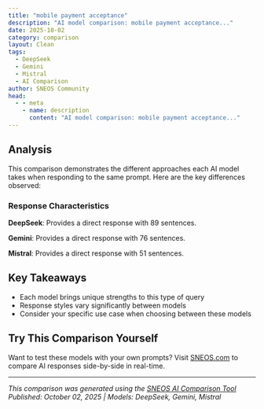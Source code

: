 ```yaml
---
title: "mobile payment acceptance"
description: "AI model comparison: mobile payment acceptance..."
date: 2025-10-02
category: comparison
layout: Clean
tags:
  - DeepSeek
  - Gemini
  - Mistral
  - AI Comparison
author: SNEOS Community
head:
  - - meta
    - name: description
      content: "AI model comparison: mobile payment acceptance..."
---
```


<ChatComparison
  title="mobile payment acceptance"
  prompt="mobile payment acceptance"
  :responses='{"DeepSeek": "Of course. Mobile payment acceptance refers to the ability of a business to receive payments from customers using their mobile devices, such as smartphones or smartwatches.\n\nThis is a two-sided concept:\n1. **For the Business (Merchant):** The systems and hardware they use to *accept* the payment.\n2. **For the Customer (Consumer):** The apps and methods they use to *make* the payment.\n\nHere\u2019s a comprehensive breakdown of mobile payment acceptance.\n\n---\n\n### 1. Key Methods of Mobile Payment for Customers\n\nThese are the ways your customers will pay you using their phones.\n\n* **NFC Tap-to-Pay:** This is the most common method in retail.\n * **How it works:** The customer holds their phone (or watch) near a payment terminal. It uses Near Field Communication (NFC) technology.\n * **Examples:** Apple Pay, Google Pay, Samsung Pay.\n* **QR Code Payments:** The customer scans a code with their phone\u0027s camera to initiate a payment.\n * **Merchant-Presented:** The business displays a static or dynamic QR code. The customer scans it (e.g., Alipay, WeChat Pay, PayPal).\n * **Customer-Presented:** The customer shows a QR code on their phone, which the merchant scans with their terminal (common with loyalty/reward apps).\n* **In-App \u0026 Mobile Wallets:** Payments made within a mobile application or saved wallet.\n * **Examples:** Buying coffee through the Starbucks app, ordering food via Uber Eats, or checking out on Amazon. The payment details are stored within the app.\n* **Payment Links \u0026 Invoices:** Businesses send a clickable link via SMS, email, or messaging apps (like WhatsApp). The customer clicks the link to complete the payment on their phone.\n* **SMS/Text-to-Pay:** The customer texts a keyword to a number and a payment link is sent back to them. (Less common now, often replaced by payment links).\n\n---\n\n### 2. How Businesses Can Accept Mobile Payments\n\nThis is about the tools and setup you need as a business.\n\n#### A) For In-Person (Card-Present) Transactions\n\nYou need a terminal or device that can communicate with the customer\u0027s phone.\n\n1. **Countertop/Brick-and-Mortar Solutions:**\n * **Traditional POS Terminal:** Modern terminals from providers like Square, Clover, SumUp, or traditional banks almost always have built-in NFC readers for tap-to-pay.\n * **Mobile Card Reader:** Small dongles (like the original Square Reader) that plug into a smartphone or tablet\u0027s headphone jack or lightning port. Newer versions are tap-and-chip capable.\n * **Contactless-Only Terminal:** Simple, low-cost terminals designed specifically for tap-and-pay and QR codes.\n\n2. **On-the-Go Solutions:**\n * **Your Smartphone/Tablet as a Terminal:** Using a dedicated app and a compatible reader, any smartphone can become a payment terminal. Providers like Square, SumUp, and PayPal Zettle excel here.\n * **Tap-to-Phone (SoftPOS):** This is the newest technology. It allows a standard, unmodified Android smartphone to accept NFC tap-to-pay payments directly, without extra hardware. The phone\u0027s own NFC chip becomes the terminal.\n\n#### B) For Online \u0026 Remote (Card-Not-Present) Transactions\n\nYou need a digital payment gateway integrated into your sales channel.\n\n1. **E-commerce Website:** Integrate a payment gateway (like Stripe, PayPal, Adyen) into your checkout page. These gateways automatically support mobile wallet options like Apple Pay and Google Pay, providing a faster checkout on mobile devices.\n2. **Mobile Apps:** Use a Software Development Kit (SDK) from a payment provider to build payment functionality directly into your own business app.\n3. **Social Media \u0026 Marketplaces:** Platforms like Instagram, Facebook, and TikTok have built-in \u0022shopping\u0022 features that allow mobile payments directly within the app.\n4. **Invoicing Software:** Tools like QuickBooks, FreshBooks, or Xero allow you to create and send invoices that include \u0022Pay Now\u0022 buttons, optimized for mobile.\n\n---\n\n### 3. Benefits of Accepting Mobile Payments\n\n* **Increased Sales:** Meets customer preference for convenience and speed. Reduces cart abandonment online with faster checkouts (e.g., Apple Pay).\n* **Enhanced Security:**\n * NFC payments use tokenization, meaning the merchant never handles the actual card number.\n * They often require biometric authentication (fingerprint, face ID).\n * This reduces your risk and PCI DSS compliance burden.\n* **Improved Customer Experience:** Transactions are faster than dipping a chip or swiping a card. It\u0027s a modern and convenient experience.\n* **Hygiene:** Contactless payments are more hygienic, a concern that became prominent post-2020.\n* **Operational Flexibility:** Allows businesses to sell anywhere\u2014at a market, in a pop-up shop, or while providing services on location.\n\n---\n\n### 4. Challenges \u0026 Considerations\n\n* **Fees:** Like any card payment, you will pay processing fees (a small percentage of the transaction). Compare providers.\n* **Technology Dependency:** Requires a reliable internet connection and charged devices.\n* **Security Awareness:** While secure, businesses must still be vigilant against fraud and use reputable providers.\n* **Consumer Adoption:** While growing rapidly, not all customers use or trust mobile payments yet.\n\n---\n\n### 5. How to Get Started\n\n1. **Choose a Payment Processor:** This is the most critical step. Popular options include:\n * **All-in-One:** **Square**, **Clover**, **SumUp** (great for small businesses and starters).\n * **Online-First:** **Stripe**, **PayPal** (excellent for e-commerce and developers).\n * **Traditional Merchant Services:** Your bank, **Worldpay**, **Elavon**.\n2. **Select Your Hardware:** Based on your processor and business type, choose the right terminal (countertop, mobile reader, or use Tap-to-Phone).\n3. **Set Up Software:** For online sales, integrate the payment gateway. For in-person, download the provider\u0027s app.\n4. **Enable Mobile Wallets:** Ensure your payment terminal or online gateway is configured to accept Apple Pay, Google Pay, etc. Most modern systems have this enabled by default.\n5. **Train Your Staff \u0026 Promote It:** Make sure your staff knows how to process these payments. Use stickers on your door and counter (e.g., the Apple Pay or Contactless symbol) to let customers know you accept mobile payments.\n\n**In summary, mobile payment acceptance is no longer a \u0022nice-to-have\u0022 but a fundamental requirement for modern commerce. It\u0027s about providing the speed, security, and convenience that today\u0027s customers expect.**", "Gemini": "Mobile payment acceptance refers to the ability of a business or merchant to receive payments from customers using their mobile devices. This includes various methods and technologies, each with its own nuances. Here\u0027s a breakdown of key aspects:\n\n**Methods of Mobile Payment Acceptance:**\n\n* **Near Field Communication (NFC):**\n * **How it Works:** Customers tap their mobile device (e.g., smartphone, smartwatch) or contactless card on a compatible point-of-sale (POS) terminal. NFC chips within the devices communicate wirelessly.\n * **Examples:** Apple Pay, Google Pay (formerly Android Pay), Samsung Pay, contactless credit/debit cards.\n * **Requirements:** Merchant needs an NFC-enabled POS terminal.\n * **Security:** Uses tokenization, replacing the actual card number with a unique token for each transaction, enhancing security.\n\n* **QR Codes:**\n * **How it Works:** Customers scan a QR code displayed on the merchant\u0027s terminal, screen, or printed materials using their smartphone\u0027s camera or a dedicated app. The QR code contains payment information.\n * **Examples:** PayPal, Venmo, WeChat Pay, Alipay. Some bank apps also offer QR code payment functionality.\n * **Requirements:** Merchant needs to generate and display QR codes (can be static or dynamic). Customers need a compatible app.\n * **Benefits:** Can be lower cost than NFC as it doesn\u0027t always require specialized hardware. Suitable for online and offline transactions.\n\n* **Mobile Wallets:**\n * **How it Works:** A mobile wallet app (like Apple Pay, Google Pay, Samsung Pay, PayPal, etc.) stores a customer\u0027s payment information (credit cards, debit cards, bank accounts). Customers use the app to authorize payments.\n * **Requirements:** Depends on the underlying technology used by the wallet (NFC, QR codes, etc.). Merchants need to support the chosen method.\n * **Security:** Offers multiple layers of security, including tokenization, biometric authentication (fingerprint, face recognition), and device-specific encryption.\n\n* **In-App Payments:**\n * **How it Works:** Customers make purchases directly within a mobile app (e.g., ordering food, buying movie tickets). Payment information is typically stored securely within the app or linked to a mobile wallet.\n * **Examples:** Ordering from a restaurant app, purchasing in a gaming app, subscribing to a streaming service.\n * **Requirements:** Merchant\u0027s app needs to integrate with a payment gateway or processor that supports in-app payments.\n * **Benefits:** Seamless and convenient for users.\n\n* **Mobile Payment Gateways:**\n * **How it works:** These are services that authorize payments for online transactions and are specifically designed for mobile devices. They often include SDKs (Software Development Kits) that make it easier to integrate payment processing into a mobile app.\n * **Examples:** Stripe, Braintree, PayPal.\n * **Requirements:** A mobile app and integration with the payment gateway.\n\n* **SMS Payments:**\n * **How it Works:** Customers authorize payments via text message (SMS). This method is less common now due to security concerns and the rise of more convenient options.\n * **Examples:** Used in some developing countries or for micro-transactions.\n * **Requirements:** Requires integration with a mobile payment platform that supports SMS payments.\n * **Security:** Less secure than other methods; requires strong security protocols and customer authentication.\n\n**Key Considerations for Merchants:**\n\n* **Hardware and Software:** Choose the right POS terminal or software that supports the desired mobile payment methods.\n* **Payment Gateway:** Select a reliable payment gateway that integrates with your POS system or e-commerce platform. Consider fees, security, and supported payment methods.\n* **Security:** Implement strong security measures to protect customer data, including PCI DSS compliance (if handling credit card information).\n* **Fees:** Understand the transaction fees associated with each mobile payment method. Fees can vary depending on the payment processor and the type of transaction.\n* **Customer Experience:** Ensure a smooth and user-friendly payment process. Offer clear instructions and support.\n* **Training:** Train staff on how to use the POS system and assist customers with mobile payments.\n* **Integration:** Integrate mobile payment acceptance with existing accounting and inventory management systems.\n* **Compliance:** Comply with all relevant regulations and industry standards.\n* **Fraud Prevention:** Implement fraud prevention measures to protect against fraudulent transactions.\n* **Reporting and Analytics:** Track mobile payment transactions to gain insights into customer behavior and identify trends.\n* **Customer Demographics:** Consider which payment methods are most popular with your target audience.\n* **Business Type:** Different businesses will find different types of mobile payment acceptance more relevant (e.g., a restaurant might focus on QR code ordering and payment).\n* **Scalability:** Choose a solution that can scale as your business grows.\n\n**Benefits of Mobile Payment Acceptance:**\n\n* **Convenience:** Offers a more convenient payment option for customers.\n* **Speed:** Faster transaction times compared to traditional payment methods.\n* **Security:** Enhanced security features (tokenization, biometric authentication).\n* **Hygiene:** Reduces physical contact, which is particularly important during public health crises.\n* **Customer Loyalty:** Can improve customer satisfaction and loyalty.\n* **Increased Sales:** Can attract new customers and increase sales by offering more payment options.\n* **Reduced Costs:** Potentially lower transaction fees compared to some traditional methods.\n* **Data and Analytics:** Provides valuable data on customer spending habits.\n\n**Challenges of Mobile Payment Acceptance:**\n\n* **Initial Investment:** Can require investment in new hardware (POS terminals) and software.\n* **Compatibility Issues:** Not all mobile payment methods are compatible with all POS systems.\n* **Customer Adoption:** Requires customer awareness and adoption of mobile payment technologies.\n* **Security Risks:** Although generally secure, mobile payments are still vulnerable to fraud and hacking.\n* **Technical Issues:** Technical glitches and connectivity problems can disrupt transactions.\n* **Integration Complexity:** Integrating mobile payment acceptance with existing systems can be complex.\n\n**In summary:** Mobile payment acceptance is crucial for businesses in today\u0027s digital age. By offering convenient, secure, and efficient mobile payment options, merchants can attract new customers, increase sales, and improve the overall customer experience. Careful planning and consideration of the factors outlined above are essential for successful implementation. Remember to prioritize security and choose a solution that meets the specific needs of your business.\n", "Mistral": "Mobile payment acceptance refers to the ability of businesses to process and receive payments made through mobile devices, such as smartphones and tablets. This method of payment has become increasingly popular due to its convenience, speed, and security. Here are some key aspects of mobile payment acceptance:\n\n### Types of Mobile Payments\n1. **Mobile Wallets**: Services like Apple Pay, Google Pay, Samsung Pay, and others allow customers to store their credit or debit card information on their mobile devices and make payments by tapping their device on a compatible point-of-sale (POS) terminal.\n2. **QR Code Payments**: Customers scan a QR code displayed at the checkout to complete the payment. This method is popular in countries like China and India.\n3. **NFC (Near Field Communication)**: This technology allows for contactless payments by holding the mobile device near a compatible POS terminal.\n4. **SMS Payments**: Customers can send a text message to a specific number to authorize a payment.\n5. **In-App Payments**: Payments made directly within a mobile application, often used for services like ride-sharing, food delivery, and e-commerce.\n\n### Benefits of Mobile Payment Acceptance\n1. **Convenience**: Customers can make payments quickly and easily without needing to carry cash or physical cards.\n2. **Speed**: Transactions are typically faster than traditional methods, reducing wait times at checkout.\n3. **Security**: Mobile payments often use advanced security features like tokenization and biometric authentication, reducing the risk of fraud.\n4. **Customer Experience**: Enhances the overall shopping experience by providing a seamless and modern payment option.\n5. **Data Collection**: Businesses can gather valuable data on customer preferences and purchasing habits.\n\n### Implementation Steps\n1. **Choose a Payment Provider**: Select a payment gateway or processor that supports mobile payments. Popular options include Stripe, PayPal, Square, and others.\n2. **Update POS Systems**: Ensure that your POS terminals are compatible with mobile payment technologies like NFC.\n3. **Train Staff**: Educate your employees on how to process mobile payments and handle any issues that may arise.\n4. **Promote Mobile Payments**: Inform customers about the availability of mobile payment options through signage, marketing materials, and staff communication.\n5. **Ensure Security**: Implement robust security measures to protect customer data and comply with regulations like PCI DSS (Payment Card Industry Data Security Standard).\n\n### Challenges\n1. **Technology Compatibility**: Not all POS systems support mobile payments, and some customers may not have compatible devices.\n2. **Customer Adoption**: While mobile payments are growing, not all customers are familiar or comfortable with using them.\n3. **Security Concerns**: Despite advanced security features, there is always a risk of fraud and data breaches.\n4. **Transaction Fees**: Mobile payment providers may charge transaction fees, which can impact profit margins.\n\n### Best Practices\n1. **Regular Updates**: Keep your POS systems and software up to date to ensure compatibility with the latest mobile payment technologies.\n2. **Customer Education**: Provide clear instructions and support for customers who are new to mobile payments.\n3. **Monitor Transactions**: Regularly review transaction data to identify any unusual activity or potential fraud.\n4. **Feedback Loop**: Collect feedback from customers and staff to improve the mobile payment experience.\n\nBy embracing mobile payment acceptance, businesses can offer a more convenient and secure payment option, ultimately enhancing customer satisfaction and loyalty."}' 
  published-date="08:27"
/>

## Analysis

This comparison demonstrates the different approaches each AI model takes when responding to the same prompt. Here are the key differences observed:

### Response Characteristics

**DeepSeek**: Provides a direct response with 89 sentences. 

**Gemini**: Provides a direct response with 76 sentences. 

**Mistral**: Provides a direct response with 51 sentences. 

## Key Takeaways

- Each model brings unique strengths to this type of query
- Response styles vary significantly between models
- Consider your specific use case when choosing between these models

## Try This Comparison Yourself

Want to test these models with your own prompts? Visit [SNEOS.com](https://sneos.com) to compare AI responses side-by-side in real-time.

---

*This comparison was generated using the [SNEOS AI Comparison Tool](https://sneos.com)*
*Published: October 02, 2025 | Models: DeepSeek, Gemini, Mistral*
